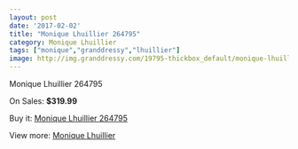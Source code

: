 ```yaml
---
layout: post
date: '2017-02-02'
title: "Monique Lhuillier 264795"
category: Monique Lhuillier
tags: ["monique","granddressy","lhuillier"]
image: http://img.granddressy.com/19795-thickbox_default/monique-lhuillier-264795.jpg
---
```

Monique Lhuillier 264795

On Sales: **$319.99**
<a href="https://www.granddressy.com/en/monique-lhuillier/18776-monique-lhuillier-264795.html"><amp-img layout="responsive" width="600" height="600" src="//img.granddressy.com/19795-thickbox_default/monique-lhuillier-264795.jpg" alt="Monique Lhuillier 264795 0" /></a>

Buy it: [Monique Lhuillier 264795](https://www.granddressy.com/en/monique-lhuillier/18776-monique-lhuillier-264795.html "Monique Lhuillier 264795")

View more: [Monique Lhuillier](https://www.granddressy.com/en/18-monique-lhuillier "Monique Lhuillier")